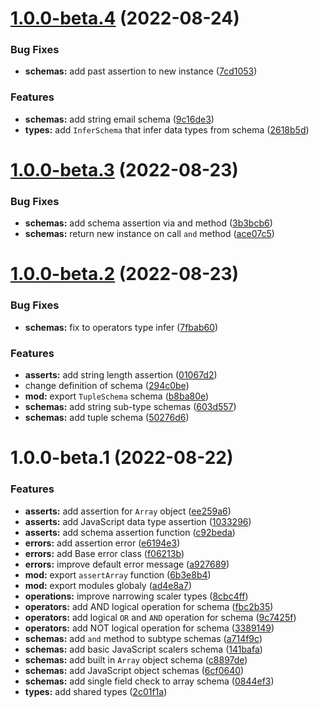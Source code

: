 # [1.0.0-beta.4](https://github.com/schemaland/schema.js/compare/1.0.0-beta.3...1.0.0-beta.4) (2022-08-24)


### Bug Fixes

* **schemas:** add past assertion to new instance ([7cd1053](https://github.com/schemaland/schema.js/commit/7cd105308d1dadd9aa4925e53a1dfd8d4fc564c4))


### Features

* **schemas:** add string email schema ([9c16de3](https://github.com/schemaland/schema.js/commit/9c16de3c2207bae4900502db289856901f8863ce))
* **types:** add `InferSchema` that infer data types from schema ([2618b5d](https://github.com/schemaland/schema.js/commit/2618b5dcad943c59a41c7002fac059fb6af81328))

# [1.0.0-beta.3](https://github.com/schemaland/schema.js/compare/1.0.0-beta.2...1.0.0-beta.3) (2022-08-23)


### Bug Fixes

* **schemas:** add schema assertion via and method ([3b3bcb6](https://github.com/schemaland/schema.js/commit/3b3bcb6cb00a3ed11f41d5ab27d699a26ebfd6b8))
* **schemas:** return new instance on call `and` method ([ace07c5](https://github.com/schemaland/schema.js/commit/ace07c519ec4c690ff976ff5bef4bed77c583658))

# [1.0.0-beta.2](https://github.com/schemaland/schema.js/compare/1.0.0-beta.1...1.0.0-beta.2) (2022-08-23)


### Bug Fixes

* **schemas:** fix to operators type infer ([7fbab60](https://github.com/schemaland/schema.js/commit/7fbab60829a1f60dc4586516ef8b92b1ff117acf))


### Features

* **asserts:** add string length assertion ([01067d2](https://github.com/schemaland/schema.js/commit/01067d280842371bd1d099433b135cbb0eead704))
* change definition of schema ([294c0be](https://github.com/schemaland/schema.js/commit/294c0be197ef295ce93452ff0df2bd4efe77351e))
* **mod:** export `TupleSchema` schema ([b8ba80e](https://github.com/schemaland/schema.js/commit/b8ba80e8a20256d3716a9f26661c47998d590d5c))
* **schemas:** add string sub-type schemas ([603d557](https://github.com/schemaland/schema.js/commit/603d557922ca780bdc2bff84841f73a8df177565))
* **schemas:** add tuple schema ([50276d6](https://github.com/schemaland/schema.js/commit/50276d61d57f7fec7010ae9d9b527b2573e594cf))

# 1.0.0-beta.1 (2022-08-22)


### Features

* **asserts:** add assertion for `Array` object ([ee259a6](https://github.com/schemaland/schema.js/commit/ee259a6fc24308267f810eb3327d96fe8f7a4dad))
* **asserts:** add JavaScript data type assertion ([1033296](https://github.com/schemaland/schema.js/commit/10332960ef75dd189bd5d44f9fb50df29520fddc))
* **asserts:** add schema assertion function ([c92beda](https://github.com/schemaland/schema.js/commit/c92beda10beb88a05816387a2084342bf3196eee))
* **errors:** add assertion error ([e6194e3](https://github.com/schemaland/schema.js/commit/e6194e34053fd04b4156b02b4f52a59b64d9b094))
* **errors:** add Base error class ([f06213b](https://github.com/schemaland/schema.js/commit/f06213baf187f2755976ea9e8aa0a385025f7f07))
* **errors:** improve default error message ([a927689](https://github.com/schemaland/schema.js/commit/a927689387a03baf3dc3d11c953e81a9cc72945b))
* **mod:** export `assertArray` function ([6b3e8b4](https://github.com/schemaland/schema.js/commit/6b3e8b44b15bcd120164e9cf17d3ca7615847fc3))
* **mod:** export modules globaly ([ad4e8a7](https://github.com/schemaland/schema.js/commit/ad4e8a777d6fce6afc952959bbd1c554d4609f91))
* **operations:** improve narrowing scaler types ([8cbc4ff](https://github.com/schemaland/schema.js/commit/8cbc4ffa3d5349c2d66d93b6c7ba06236683cdb6))
* **operators:** add AND logical operation for schema ([fbc2b35](https://github.com/schemaland/schema.js/commit/fbc2b35979dc06cc358b2411654d2d5ea8e29933))
* **operators:** add logical `OR` and `AND` operation for schema ([9c7425f](https://github.com/schemaland/schema.js/commit/9c7425f204675834673fa50f2c76acac45482fa6))
* **operators:** add NOT logical operation for schema ([3389149](https://github.com/schemaland/schema.js/commit/33891495873c00d0fc75e1af30e005fdd0c43a09))
* **schemas:** add `and` method to subtype schemas ([a714f9c](https://github.com/schemaland/schema.js/commit/a714f9ca2dfd2962c6a3726944a9136e943aba99))
* **schemas:** add basic JavaScript scalers schema ([141bafa](https://github.com/schemaland/schema.js/commit/141bafa143ae663a6c94f3bf37620c0937182206))
* **schemas:** add built in `Array` object schema ([c8897de](https://github.com/schemaland/schema.js/commit/c8897de529d4b55d46d289905404cdf55f46d1e2))
* **schemas:** add JavaScript object schemas ([6cf0640](https://github.com/schemaland/schema.js/commit/6cf0640e932d4dbfe57c435939fb25e304a329da))
* **schemas:** add single field check to array schema ([0844ef3](https://github.com/schemaland/schema.js/commit/0844ef33b841c15f9d4977c03ca29696124555c8))
* **types:** add shared types ([2c01f1a](https://github.com/schemaland/schema.js/commit/2c01f1afaf47e4e0b1112298b6700b40cef971f7))
